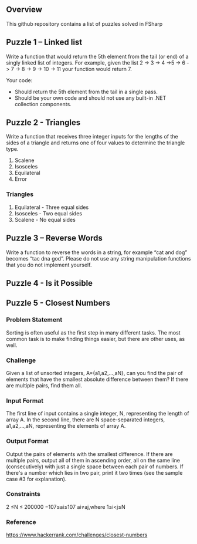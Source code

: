 ## Overview
This github repository contains a list of puzzles solved in FSharp

## Puzzle 1 – Linked list

Write a function that would return the 5th element from the tail (or end) of a singly linked list of integers.
For example, given the list 2 -> 3 -> 4 ->5 -> 6 -> 7 -> 8 -> 9 -> 10 -> 11 your function would return 7.

Your code:
* Should return the 5th element from the tail in a single pass.
* Should be your own code and should not use any built-in .NET collection components.

## Puzzle 2 - Triangles

Write a function that receives three integer inputs for the lengths of the sides of a triangle and returns one of four values to determine the triangle type.

1. Scalene
2. Isosceles
3. Equilateral
4. Error

### Triangles

1. Equilateral - Three equal sides
2. Isosceles - Two equal sides
3. Scalene - No equal sides

## Puzzle 3 – Reverse Words

Write a function to reverse the words in a string, for example “cat and dog” becomes “tac dna god”.
Please do not use any string manipulation functions that you do not implement yourself.

## Puzzle 4 - Is it Possible

## Puzzle 5 - Closest Numbers

### Problem Statement

Sorting is often useful as the first step in many different tasks. The most common task is to make finding things easier, but there are other uses, as well.

### Challenge 
Given a list of unsorted integers, A={a1,a2,…,aN}, can you find the pair of elements that have the smallest absolute difference between them? If there are multiple pairs, find them all.

### Input Format 
The first line of input contains a single integer, N, representing the length of array A. 
In the second line, there are N space-separated integers, a1,a2,…,aN, representing the elements of array A.

### Output Format 
Output the pairs of elements with the smallest difference. If there are multiple pairs, output all of them in ascending order, all on the same line (consecutively) with just a single space between each pair of numbers. If there's a number which lies in two pair, print it two times (see the sample case #3 for explanation).

### Constraints

2 ≤N ≤ 200000
−107≤ai≤107
ai≠aj,where 1≤i<j≤N

### Reference
https://www.hackerrank.com/challenges/closest-numbers

